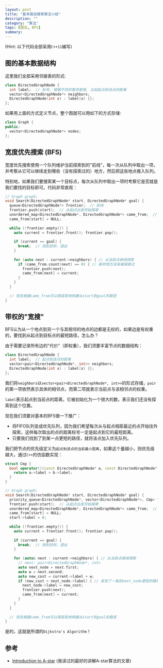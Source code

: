 ```yaml
---
layout: post
title: "基本路径搜索算法小结"
description: ""
category: "算法"
tags: [图论, BFS]
summary:
---
```


(Hint: 以下代码全部采用`C++11`编写)

## 图的基本数据结构

这里我们全部采用邻接表的形式:

```cpp
class DirectedGraphNode {
  int label;  // 标号, 根据不同的需求使用, 比如起点到该点的距离
  vector<DirectedGraphNode*> neighbors;
  DirectedGraphNode(int x) : label(x) {};
};
```

如果用上面的方式定义节点，整个图就可以用如下的方式存储:

```cpp
class Graph {
public:
  vector<DirectedGraphNode*> nodes;
};
```

## 宽度优先搜索 (BFS)

宽度优先搜索使用一个队列维护当前探索到的"前线"，每一次从队列中取出一项，并考察从它可以继续走到哪些（没有探索过的）地方，然后把这些地点推入队列。

特别地，如果我们要搜索某一个目标点，每次从队列中取出一项时考察它是否就是我们要找的目标即可。代码非常直观：

```cpp
// Graph graph;
void Search(DirectedGraphNode* start, DirectedGraphNode* goal) {
  queue<DirectedGraphNode*> frontier;  // 前线
  frontier.push(start);  // 从起点出发开始探索
  unordered_map<DirectedGraphNode*, DirectedGraphNode*> came_from;  // came_from[x]表示从哪个地点到达x，即：key-探索到的某一节点, value-路径上到达该节点的前继节点
  came_from[start] = NULL;
  
  while (!frontier.empty()) {
    auto current = frontier.front(); frontier.pop();
    
    if (current == goal) {
      break;  // 找到目标，退出
    }
    
    for (auto next : current->neighbors) { // 从当前点继续探索
      if (came_from.count(next) == 0) { // 新的地方没有被探索过
        frontier.push(next);
        came_from[next] = current;
      }
    }
  }
  
  // 现在根据came_from可以很容易地构建从start到goal的路径
}
```

## 带权的"宽搜"

BFS认为从一个地点到另一个与其相邻的地点的边都是无权的，如果边是有权重的，要找到从起点到目标点的最短路径，怎么办？

由于需要记录所有边的"代价"（即权重），我们须要丰富节点的数据结构：

```cpp
class DirectedGraphNode {
  int label;  // 起点到该点的距离
  vector<pair<DirectedGraphNode*, int>> neighbors;
  DirectedGraphNode(int x) : label(x) {};
};
```

我们将`neighbors`以`vector<pair<DirectedGraphNode*, int>>`的形式存储，`pair`的第一项依然表示具体的相邻点，而第二项就表示当前点与该相邻点的权重。

`label`表示起点到当前点的距离，它被初始化为一个很大的数，表示我们还没有探索到这个位置。

现在我们须要对基本的BFS做一下推广：
- 将FIFO队列变成优先队列，因为我们希望每次从与起点相距最近的点开始往外探索，这样每次取出的点的距离标号一定是起点到它的最短距离。
- 只要我们找到了到某一点更短的路径，就将该点加入优先队列。

我们把节点的优先级定义为`起点到该点的当前最小距离`，如果这个量越小，则优先级越大，通过`C++`的仿函数实现：

```cpp
struct Cmp {
  bool operator()(const DirectedGraphNode* a, const DirectedGraphNode* b) {
    return a->label > b->label;
  }
}
```

```cpp
// Graph graph;
void Search(DirectedGraphNode* start, DirectedGraphNode* goal) {
  priority_queue<DirectedGraphNode*, vector<DirectedGraphNode*>, Cmp> frontier;  // 前线
  frontier.push(start);  // 从起点出发开始探索
  unordered_map<DirectedGraphNode*, DirectedGraphNode*> came_from;  // came_from[x]表示从哪个地点到达x，即：key-探索到的某一节点, value-最短路径上到达该节点的前继节点
  came_from[start] = NULL;
  start->label = 0;
  
  while (!frontier.empty()) {
    auto current = frontier.front(); frontier.pop();
    
    if (current == goal) {
      break;  // 找到目标，退出
    }
    
    for (auto& next : current->neighbors) { // 从当前点继续探索
      // next: pair<DirectedGraphNode*, int>
      auto next_node = next.first;
      auto w = next.second;
      auto new_cost = current->label + w;
      if (new_cost < next_node->label) { // 发现了一条到next_node更短的路径
        next_node->label = new_cost;
        frontier.push(next);
        came_from[next] = current;
      }
    }
  }
  
  // 现在根据came_from可以很容易地构建从start到goal的路径
}
```

是的，这就是所谓的`Dijkstra's Algorithm`！

## 参考

- [Introduction to A-star](http://www.redblobgames.com/pathfinding/a-star/introduction.html) (我读过的最好的讲解A-star算法的文章)
